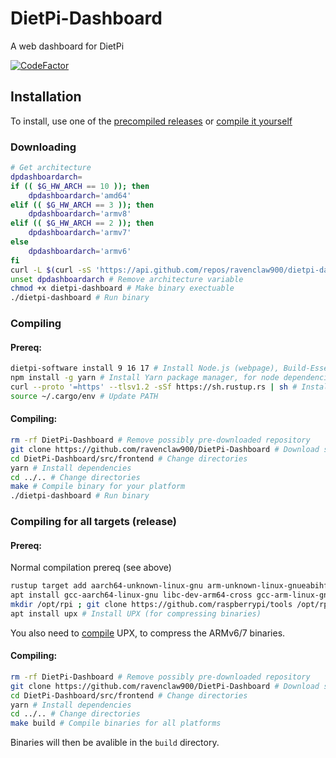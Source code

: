 # DietPi-Dashboard
A web dashboard for DietPi

[![CodeFactor](https://www.codefactor.io/repository/github/ravenclaw900/dietpi-dashboard/badge/main)](https://www.codefactor.io/repository/github/ravenclaw900/dietpi-dashboard/overview/main)

## Installation
To install, use one of the [precompiled releases](#downloading) or [compile it yourself](#compilation)

### Downloading
```sh
# Get architecture
dpdashboardarch=
if (( $G_HW_ARCH == 10 )); then
    dpdashboardarch='amd64'
elif (( $G_HW_ARCH == 3 )); then
    dpdashboardarch='armv8'
elif (( $G_HW_ARCH == 2 )); then
    dpdashboardarch='armv7'
else
    dpdashboardarch='armv6'
fi
curl -L $(curl -sS 'https://api.github.com/repos/ravenclaw900/dietpi-dashboard/releases/latest' | mawk -F\" "/\"browser_download_url\": \".*dietpi-dashboard-$dpdashboardarch\"/{print \$4}")  -o dietpi-dashboard # Download latest binary for current architecture
unset dpdashboardarch # Remove architecture variable
chmod +x dietpi-dashboard # Make binary exectuable
./dietpi-dashboard # Run binary

```

### Compiling
#### Prereq:

```sh
dietpi-software install 9 16 17 # Install Node.js (webpage), Build-Essential (make and gcc), and Git (git clone), respectively
npm install -g yarn # Install Yarn package manager, for node dependencies
curl --proto '=https' --tlsv1.2 -sSf https://sh.rustup.rs | sh # Install Rust (backend)
source ~/.cargo/env # Update PATH
```

#### Compiling:

```sh
rm -rf DietPi-Dashboard # Remove possibly pre-downloaded repository
git clone https://github.com/ravenclaw900/DietPi-Dashboard # Download source code
cd DietPi-Dashboard/src/frontend # Change directories
yarn # Install dependencies
cd ../.. # Change directories
make # Compile binary for your platform
./dietpi-dashboard # Run binary
```

### Compiling for all targets (release)
#### Prereq:

Normal compilation prereq (see above)
```sh
rustup target add aarch64-unknown-linux-gnu arm-unknown-linux-gnueabihf armv7-unknown-linux-gnueabihf x86_64-unknown-linux-gnu # Add Rust standard libraries
apt install gcc-aarch64-linux-gnu libc-dev-arm64-cross gcc-arm-linux-gnueabihf libc6-dev-armhf-cross gcc-x86-64-linux-gnu libc6-dev-amd64-cross # Install cross-compiling toolchains
mkdir /opt/rpi ; git clone https://github.com/raspberrypi/tools /opt/rpi # Install Raspberry Pi cross-compiling toolchain
apt install upx # Install UPX (for compressing binaries)
```
You also need to  [compile](https://github.com/upx/upx/blob/devel/README.SRC) UPX, to compress the ARMv6/7 binaries.

#### Compiling:

```sh
rm -rf DietPi-Dashboard # Remove possibly pre-downloaded repository
git clone https://github.com/ravenclaw900/DietPi-Dashboard # Download source code
cd DietPi-Dashboard/src/frontend # Change directories
yarn # Install dependencies
cd ../.. # Change directories
make build # Compile binaries for all platforms
```
Binaries will then be avalible in the `build` directory.
